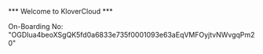 *** Welcome to KloverCloud ***

On-Boarding No: &#34;OGDIua4beoXSgQK5fd0a6833e735f0001093e63aEqVMFOyjtvNWvgqPm20&#34;
